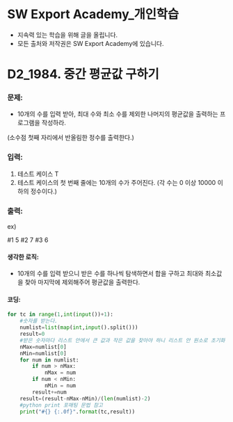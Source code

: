 # SW Export Academy_개인학습

- 지속력 있는 학습을 위해 글을 올립니다.
- 모든 출처와 저작권은 SW Export Academy에 있습니다.

[^출처]: https://www.swexpertacademy.com/





# D2_1984. 중간 평균값 구하기

### 문제:

-   10개의 수를 입력 받아, 최대 수와 최소 수를 제외한 나머지의 평균값을 출력하는 프로그램을 작성하라.

  (소수점 첫째 자리에서 반올림한 정수를 출력한다.)


### 입력:

1. 테스트 케이스 T   
2. 테스트 케이스의 첫 번째 줄에는 10개의 수가 주어진다. (각 수는 0 이상 10000 이하의 정수이다.)



### 출력:

ex)

#1 5
#2 7
#3 6



#### 생각한 로직:

- 10개의 수를 입력 받으니 받은 수를 하나씩 탐색하면서 합을 구하고 최대와 최소값을 찾아 마지막에 제외해주어 평균값을 출력한다.



#### 코딩:

```python
for tc in range(1,int(input())+1):
    #숫자를 받는다.
    numlist=list(map(int,input().split()))
    result=0
    #받은 숫자마다 리스트 안에서 큰 값과 작은 값을 찾아야 하니 리스트 안 원소로 초기화
    nMax=numlist[0]
    nMin=numlist[0]
    for num in numlist:
        if num > nMax:
            nMax = num
        if num < nMin:
            nMin = num
        result+=num
    result=(result-nMax-nMin)/(len(numlist)-2)
    #python print 포매팅 문법 참고
    print("#{} {:.0f}".format(tc,result))
```



